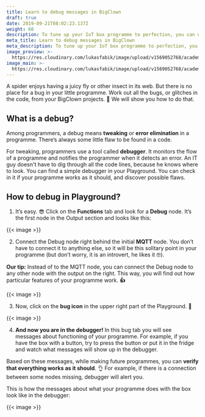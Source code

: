 ```yaml
---
title: Learn to debug messages in BigClown
draft: true
date: 2019-09-21T08:02:23.137Z
weight: 60
description: To tune up your IoT box programme to perfection, you can use the simple debugger that will get the kinks out. We will give you advice on how to set it up and get it started.
meta_title: Learn to debug messages in BigClown
meta_description: To tune up your IoT box programme to perfection, you can use the simple debugger that will get the kinks out. We will give you advice on how to set it up and get it started.
image_preview: >-
  https://res.cloudinary.com/lukasfabik/image/upload/v1569052768/academy/learn-to-debug-mesagges-in-bigclown/image1.png
image_main: >-
  https://res.cloudinary.com/lukasfabik/image/upload/v1569052768/academy/learn-to-debug-mesagges-in-bigclown/image2.png
---
```


A spider enjoys having a juicy fly or other insect in its web. But there is no place for a bug in your little programme. Work out all the bugs, or glitches in the code, from your BigClown projects. 🐞 We will show you how to do that.

## What is a debug?

Among programmers, a debug means **tweaking** or **error elimination** in a programme. There’s always some little flaw to be found in a code.

For tweaking, programmers use a tool called **debugger**. It monitors the flow of a programme and notifies the programmer when it detects an error. An IT guy doesn't have to dig through all the code lines, because he knows where to look. You can find a simple debugger in your Playground. You can check in it if your programme works as it should, and discover possible flaws.

## How to debug in Playground?

1. It’s easy. 😎 Click on the **Functions** tab and look for a **Debug** node. It’s the first node in the Output section and looks like this:

{{< image >}}

2. Connect the Debug node right behind the initial **MQTT** node. You don’t have to connect it to anything else, so it will be this solitary point in your programme (but don’t worry, it is an introvert, he likes it 🤓).

**Our tip:** Instead of to the MQTT node, you can connect the Debug node to any other node with the output on the right. This way, you will find out how particular features of your programme work. **👍**

{{< image >}}

3. Now, click on the **bug icon** in the upper right part of the Playground. 🐞

{{< image >}}

4. **And now you are in the debugger!** In this bug tab you will see messages about functioning of your programme. For example, if you have the box with a button, try to press the button or put it in the fridge and watch what messages will show up in the debugger.

Based on these messages, while making future programmes, you can **verify that everything works as it should**. 👌 For example, if there is a connection between some nodes missing, debugger will alert you.

This is how the messages about what your programme does with the box look like in the debugger:

{{< image >}}
